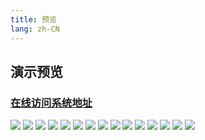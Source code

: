 ```yaml
---
title: 预览
lang: zh-CN
---
```


## 演示预览

### [在线访问系统地址](https://vuejs.godolphinx.org)

![](/images/microservice/preview/preview1.png)
![](/images/microservice/preview/preview2.png)
![](/images/microservice/preview/preview3.png)
![](/images/microservice/preview/preview4.png)
![](/images/microservice/preview/preview5.png)
![](/images/microservice/preview/preview6.png)
![](/images/microservice/preview/preview7.png)
![](/images/microservice/preview/preview8.png)
![](/images/microservice/preview/preview9.png)
![](/images/microservice/preview/preview10.png)
![](/images/microservice/preview/preview11.png)
![](/images/microservice/preview/preview12.png)
![](/images/microservice/preview/preview13.png)
![](/images/microservice/preview/preview14.png)
![](/images/microservice/preview/preview15.png)
